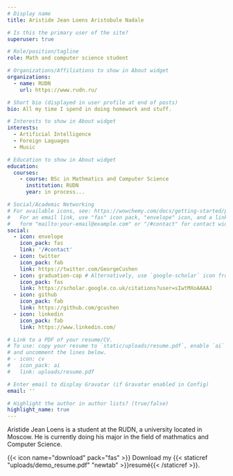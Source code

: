 ```yaml
---
# Display name
title: Aristide Jean Loens Aristobule Nadale

# Is this the primary user of the site?
superuser: true

# Role/position/tagline
role: Math and computer science student

# Organizations/Affiliations to show in About widget
organizations:
  - name: RUDN
    url: https://www.rudn.ru/

# Short bio (displayed in user profile at end of posts)
bio: All my time I spend in doing homework and stuff.

# Interests to show in About widget
interests:
  - Artificial Intelligence
  - Foreign Laguages
  - Music

# Education to show in About widget
education:
  courses:
    - course: BSc in Mathmatics and Computer Science
      institution: RUDN
      year: in process...

# Social/Academic Networking
# For available icons, see: https://wowchemy.com/docs/getting-started/page-builder/#icons
#   For an email link, use "fas" icon pack, "envelope" icon, and a link in the
#   form "mailto:your-email@example.com" or "/#contact" for contact widget.
social:
  - icon: envelope
    icon_pack: fas
    link: '/#contact'
  - icon: twitter
    icon_pack: fab
    link: https://twitter.com/GeorgeCushen
  - icon: graduation-cap # Alternatively, use `google-scholar` icon from `ai` icon pack
    icon_pack: fas
    link: https://scholar.google.co.uk/citations?user=sIwtMXoAAAAJ
  - icon: github
    icon_pack: fab
    link: https://github.com/gcushen
  - icon: linkedin
    icon_pack: fab
    link: https://www.linkedin.com/

# Link to a PDF of your resume/CV.
# To use: copy your resume to `static/uploads/resume.pdf`, enable `ai` icons in `params.toml`,
# and uncomment the lines below.
# - icon: cv
#   icon_pack: ai
#   link: uploads/resume.pdf

# Enter email to display Gravatar (if Gravatar enabled in Config)
email: ''

# Highlight the author in author lists? (true/false)
highlight_name: true
---
```


Aristide Jean Loens is a student at the RUDN, a university located in Moscow. He is currently doing his major in the field of mathmatics and Computer Science.



{{< icon name="download" pack="fas" >}} Download my {{< staticref "uploads/demo_resume.pdf" "newtab" >}}resumé{{< /staticref >}}.
